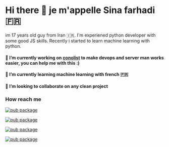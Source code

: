 # Hi there 👋 je m'appelle Sina farhadi 🇫🇷
im 17 years old guy from Iran 🇮🇷.
I'm experiened python developer with some good JS skills.
Recently i started to learn machine learning with python.

#### 🔭 I’m currently working on [conolist](https://github.com/E-RROR/conolist) to make devops and server man works easier, you can help me with this :)
#### 🌱 I’m currently learning machine learning with french 🇫🇷
#### 👯 I’m looking to collaborate on any clean project

### How reach me 

[![pub package](https://img.shields.io/badge/me-Linkedin-blue?color=blue&style=flat-square)](https://www.linkedin.com/in/sina-farhadi-profile/)

[![pub package](https://img.shields.io/badge/me-Instagram-fb3958?color=fb3958&style=flat-square)](https://www.instagram.com/_sinafarhadi/)

[![pub package](https://img.shields.io/badge/me-Youtube-red?color=red&style=flat-square)](https://www.youtube.com/channel/UC1DQwagZKa15Ko0lypVXaiQ)

[![pub package](https://img.shields.io/badge/me-Twitter-blue?color=blue&style=flat-square)](https://twitter.com/_sinafarhadi)
